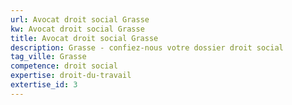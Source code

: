 ```yaml
---
url: Avocat droit social Grasse
kw: Avocat droit social Grasse
title: Avocat droit social Grasse
description: Grasse - confiez-nous votre dossier droit social
tag_ville: Grasse
competence: droit social
expertise: droit-du-travail
extertise_id: 3
---
```

